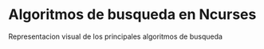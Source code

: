 # Algoritmos de busqueda en Ncurses

Representacion visual de los principales algoritmos de busqueda

